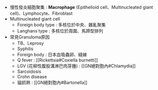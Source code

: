 - 慢性發炎細胞聚集 : **Macrophage** (Epithelioid cell、Multinucleated giant cell)、Lymphocyte、Fibroblast
- Multinucleated giant cell
	- Foreign body type : 多核位於中央、雜亂聚集
	- Langhans type : 多核位於周圍、馬蹄型排列
- 常見Granuloma原因
	- TB、Leprosy
	- Syphilis
	- Foreign body : 日本血吸蟲卵、縫線
	- Q fever : [[Rickettsia#Coxiella burnetti]]
	- LGV (花柳性腹股溝淋巴肉芽腫) : [[GN絕對胞內#Chlamydia]]
	- Sarcoidosis
	- Crohn disease
	- 貓抓熱 : [[GN絕對胞內#Bartonella]]